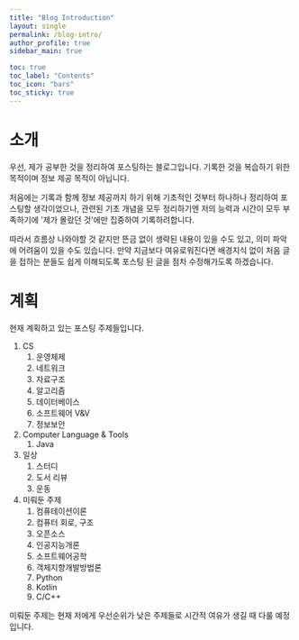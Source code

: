 ```yaml
---
title: "Blog Introduction"
layout: single
permalink: /blog-intro/
author_profile: true
sidebar_main: true

toc: true
toc_label: "Contents"
toc_icon: "bars"
toc_sticky: true
---
```


# 소개

 우선, 제가 공부한 것을 정리하여 포스팅하는 블로그입니다. 기록한 것을 복습하기 위한 목적이며 정보 제공 목적이 아닙니다.

 처음에는 기록과 함께 정보 제공까지 하기 위해 기초적인 것부터 하나하나 정리하여 포스팅할 생각이었으나, 관련된 기초 개념을 모두 정리하기엔 저의 능력과 시간이 모두 부족하기에 '제가 몰랐던 것'에만 집중하여 기록하려합니다.

 따라서 흐름상 나와야할 것 같지만 뜬금 없이 생략된 내용이 있을 수도 있고, 의미 파악에 어려움이 있을 수도 있습니다. 만약 지금보다 여유로워진다면 배경지식 없이 처음 글을 접하는 분들도 쉽게 이해되도록 포스팅 된 글을 점차 수정해가도록 하겠습니다.





# 계획

 현재 계획하고 있는 포스팅 주제들입니다.

1. CS
   1. 운영체제
   2. 네트워크
   3. 자료구조
   4. 알고리즘
   5. 데이터베이스
   6. 소프트웨어 V&V
   7. 정보보안
2. Computer Language & Tools
   1. Java
3. 일상
   1. 스터디
   2. 도서 리뷰
   3. 운동
4. 미뤄둔 주제
   1. 컴퓨테이션이론
   2. 컴퓨터 회로, 구조
   3. 오픈소스
   4. 인공지능개론
   5. 소프트웨어공학
   6. 객체지향개발방법론
   7. Python
   8. Kotlin
   9. C/C++



미뤄둔 주제는 현재 저에게 우선순위가 낮은 주제들로 시간적 여유가 생길 때 다룰 예정입니다.
